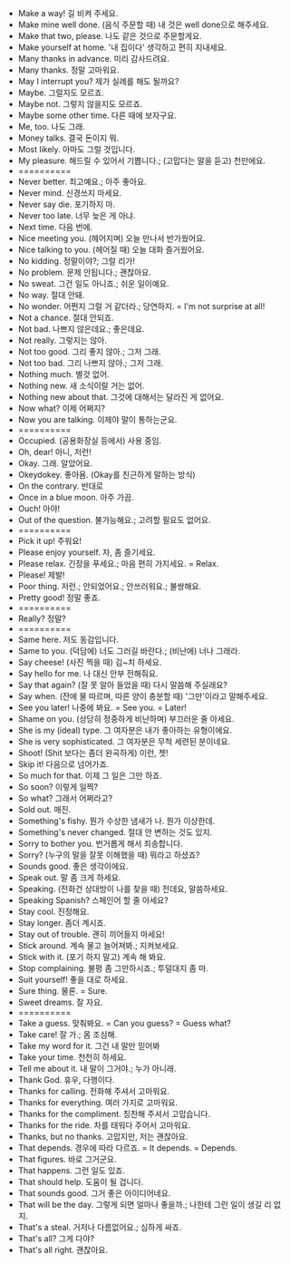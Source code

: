 * Make a way! 길 비켜 주세요.
* Make mine well done. (음식 주문할 때) 내 것은 well done으로 해주세요.
* Make that two, please. 나도 같은 것으로 주문할게요.
* Make yourself at home. '내 집이다' 생각하고 편히 지내세요.
* Many thanks in advance. 미리 감사드려요.
* Many thanks. 정말 고마워요.
* May I interrupt you? 제가 실례를 해도 될까요?
* Maybe. 그럴지도 모르죠.
* Maybe not. 그렇지 않을지도 모르죠.
* Maybe some other time. 다른 때에 보자구요.
* Me, too. 나도 그래.
* Money talks. 결국 돈이지 뭐.
* Most likely. 아마도 그럴 것입니다.
* My pleasure. 해드릴 수 있어서 기쁩니다.; (고맙다는 말을 듣고) 천만에요.
* ==========
* Never better. 최고예요.; 아주 좋아요.
* Never mind. 신경쓰지 마세요.
* Never say die. 포기하지 마.
* Never too late. 너무 늦은 게 아냐.
* Next time. 다음 번에.
* Nice meeting you. (헤어지며) 오늘 만나서 반가웠어요.
* Nice talking to you. (헤어질 때) 오늘 대화 즐거웠어요.
* No kidding. 정말이야?; 그럴 리가!
* No problem. 문제 안됩니다.; 괜찮아요.
* No sweat. 그건 일도 아니죠.; 쉬운 일이예요.
* No way. 절대 안돼.
* No wonder. 어쩐지 그럴 거 같더라.; 당연하지. = I'm not surprise at all!
* Not a chance. 절대 안되죠.
* Not bad. 나쁘지 않은데요.; 좋은데요.
* Not really. 그렇지는 않아.
* Not too good. 그리 좋지 않아.; 그저 그래.
* Not too bad. 그리 나쁘지 않아.; 그저 그래.
* Nothing much. 별것 없어.
* Nothing new. 새 소식이랄 거는 없어.
* Nothing new about that. 그것에 대해서는 달라진 게 없어요.
* Now what? 이제 어쩌지?
* Now you are talking. 이제야 말이 통하는군요.
* ==========
* Occupied. (공용화장실 등에서) 사용 중임.
* Oh, dear! 아니, 저런!
* Okay. 그래. 알았어요.
* Okeydokey. 좋아욤. (Okay를 친근하게 말하는 방식)
* On the contrary. 반대로
* Once in a blue moon. 아주 가끔.
* Ouch! 아야!
* Out of the question. 불가능해요.; 고려할 필요도 없어요.
* ==========
* Pick it up! 주워요!
* Please enjoy yourself. 자, 좀 즐기세요.
* Please relax. 긴장을 푸세요.; 마음 편히 가지세요. = Relax.
* Please! 제발!
* Poor thing. 저런.; 안되었어요.; 안쓰러워요.; 불쌍해요.
* Pretty good! 정말 좋죠.
* ==========
* Really? 정말?
* ==========
* Same here. 저도 동감입니다.
* Same to you. (덕담에) 너도 그러길 바란다.; (비난에) 너나 그래라.
* Say cheese! (사진 찍을 때) 김~치 하세요.
* Say hello for me. 나 대신 안부 전해줘요.
* Say that again? (잘 못 알아 들었을 때) 다시 말씀해 주실래요?
* Say when. (잔에 물 따르며, 따른 양이 충분할 때) '그만'이라고 말해주세요.
* See you later! 나중에 봐요. = See you. = Later!
* Shame on you. (상당히 정중하게 비난하며) 부끄러운 줄 아세요.
* She is my (ideal) type. 그 여자분은 내가 좋아하는 유형이에요.
* She is very sophisticated. 그 여자분은 무척 세련된 분이네요.
* Shoot! (Shit 보다는 좀더 완곡하게) 이런, 쳇!
* Skip it! 다음으로 넘어가죠.
* So much for that. 이제 그 일은 그만 하죠.
* So soon? 이렇게 일찍?
* So what? 그래서 어쩌라고?
* Sold out. 매진.
* Something's fishy. 뭔가 수상한 냄새가 나. 뭔가 이상한데.
* Something's never changed. 절대 안 변하는 것도 있지.
* Sorry to bother you. 번거롭게 해서 죄송합니다.
* Sorry? (누구의 말을 잘못 이해했을 때) 뭐라고 하셨죠?
* Sounds good. 좋은 생각이에요.
* Speak out. 말 좀 크게 하세요.
* Speaking. (전화건 상대방이 나를 찾을 때) 전데요, 말씀하세요.
* Speaking Spanish? 스페인어 할 줄 아세요?
* Stay cool. 진정해요.
* Stay longer. 좀더 계시죠.
* Stay out of trouble. 괜히 끼어들지 마세요!
* Stick around. 계속 물고 늘어져봐.; 지켜보세요.
* Stick with it. (포기 하지 말고) 계속 해 봐요.
* Stop complaining. 불평 좀 그만하시죠.; 투덜대지 좀 마.
* Suit yourself! 좋을 대로 하세요.
* Sure thing. 물론. = Sure.
* Sweet dreams. 잘 자요.
* ==========
* Take a guess. 맞춰봐요. = Can you guess? = Guess what?
* Take care! 잘 가.; 몸 조심해.
* Take my word for it. 그건 내 말만 믿어봐
* Take your time. 천천히 하세요.
* Tell me about it. 내 말이 그거야.; 누가 아니래.
* Thank God. 휴우, 다행이다.
* Thanks for calling. 전화해 주셔서 고마워요.
* Thanks for everything. 여러 가지로 고마워요.
* Thanks for the compliment. 칭찬해 주셔서 고맙습니다.
* Thanks for the ride. 차를 태워다 주어서 고마워요.
* Thanks, but no thanks. 고맙지만, 저는 괜찮아요.
* That depends. 경우에 따라 다르죠. = It depends. = Depends.
* That figures. 바로 그거군요.
* That happens. 그런 일도 있죠.
* That should help. 도움이 될 겁니다.
* That sounds good. 그거 좋은 아이디어네요.
* That will be the day. 그렇게 되면 얼마나 좋을까.; 나한테 그런 일이 생길 리 없지.
* That's a steal. 거저나 다름없어요.; 심하게 싸죠.
* That's all? 그게 다야?
* That's all right. 괜찮아요.